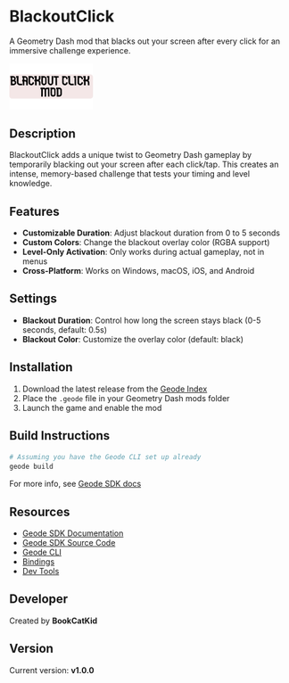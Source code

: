 # BlackoutClick
A Geometry Dash mod that blacks out your screen after every click for an immersive challenge experience.

<img src="logo2.png" align="center" width="150" alt="BlackoutClick mod logo" />

## Description
BlackoutClick adds a unique twist to Geometry Dash gameplay by temporarily blacking out your screen after each click/tap. This creates an intense, memory-based challenge that tests your timing and level knowledge.

## Features
- **Customizable Duration**: Adjust blackout duration from 0 to 5 seconds
- **Custom Colors**: Change the blackout overlay color (RGBA support)
- **Level-Only Activation**: Only works during actual gameplay, not in menus
- **Cross-Platform**: Works on Windows, macOS, iOS, and Android

## Settings
- **Blackout Duration**: Control how long the screen stays black (0-5 seconds, default: 0.5s)
- **Blackout Color**: Customize the overlay color (default: black)

## Installation
1. Download the latest release from the [Geode Index](https://geode-sdk.org/)
2. Place the `.geode` file in your Geometry Dash mods folder
3. Launch the game and enable the mod

## Build Instructions
```sh
# Assuming you have the Geode CLI set up already
geode build
```

For more info, see [Geode SDK docs](https://docs.geode-sdk.org/getting-started/create-mod#build)

## Resources
* [Geode SDK Documentation](https://docs.geode-sdk.org/)
* [Geode SDK Source Code](https://github.com/geode-sdk/geode/)
* [Geode CLI](https://github.com/geode-sdk/cli)
* [Bindings](https://github.com/geode-sdk/bindings/)
* [Dev Tools](https://github.com/geode-sdk/DevTools)

## Developer
Created by **BookCatKid**

## Version
Current version: **v1.0.0**
